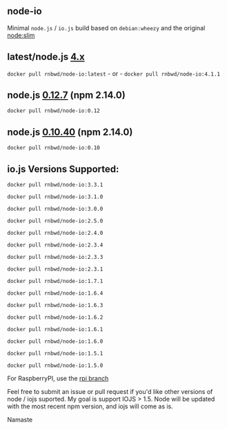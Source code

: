 node-io
----

Minimal `node.js` / `io.js` build based on `debian:wheezy` and the original [node:slim](https://github.com/docker-library/node/blob/master/0.10/slim/Dockerfile)

## latest/node.js [4.x](https://github.com/nodejs/node/blob/master/CHANGELOG.md)

`docker pull rnbwd/node-io:latest` - or - `docker pull rnbwd/node-io:4.1.1`

## node.js [0.12.7](http://blog.nodejs.org/2015/07/10/node-v0-12-7-stable/) (npm 2.14.0)

`docker pull rnbwd/node-io:0.12`

## node.js [0.10.40](http://blog.nodejs.org/2015/07/09/node-v0-10-40-maintenance/) (npm 2.14.0)

`docker pull rnbwd/node-io:0.10`

## io.js Versions Supported:

`docker pull rnbwd/node-io:3.3.1`

`docker pull rnbwd/node-io:3.1.0`

`docker pull rnbwd/node-io:3.0.0`

`docker pull rnbwd/node-io:2.5.0`

`docker pull rnbwd/node-io:2.4.0`

`docker pull rnbwd/node-io:2.3.4`

`docker pull rnbwd/node-io:2.3.3`

`docker pull rnbwd/node-io:2.3.1`

`docker pull rnbwd/node-io:1.7.1`

`docker pull rnbwd/node-io:1.6.4`

`docker pull rnbwd/node-io:1.6.3`

`docker pull rnbwd/node-io:1.6.2`

`docker pull rnbwd/node-io:1.6.1`

`docker pull rnbwd/node-io:1.6.0`

`docker pull rnbwd/node-io:1.5.1`

`docker pull rnbwd/node-io:1.5.0`

For RaspberryPI, use the [rpi branch](https://github.com/RnbWd/node-io/tree/rpi)

Feel free to submit an issue or pull request if you'd like other versions of node / iojs suported. My goal is support IOJS > 1.5. Node will be updated with the most recent npm version, and iojs will come as is.

Namaste


